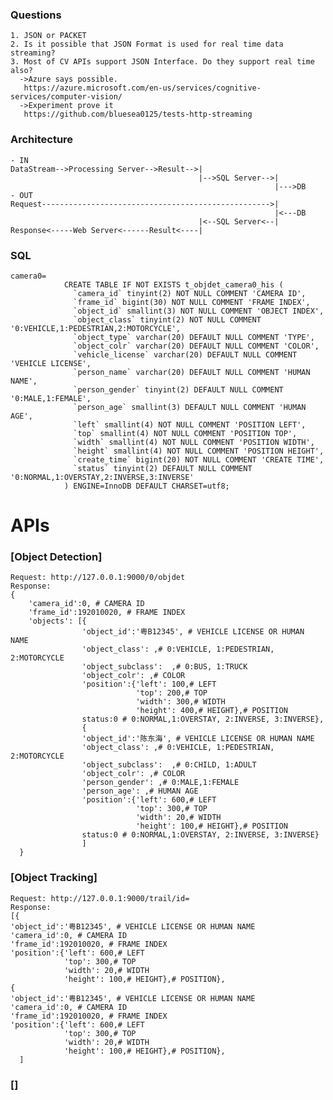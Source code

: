 ### Questions
    1. JSON or PACKET
    2. Is it possible that JSON Format is used for real time data streaming?
    3. Most of CV APIs support JSON Interface. Do they support real time also?
      ->Azure says possible.
       https://azure.microsoft.com/en-us/services/cognitive-services/computer-vision/
      ->Experiment prove it
       https://github.com/bluesea0125/tests-http-streaming
       
### Architecture
    - IN
    DataStream-->Processing Server-->Result-->|
                                              |-->SQL Server-->|
                                                               |--->DB
    - OUT
    Request--------------------------------------------------->|
                                                               |<---DB   
                                              |<--SQL Server<--|
    Response<-----Web Server<------Result<----|

    
### SQL
    camera0=
                CREATE TABLE IF NOT EXISTS t_objdet_camera0_his (
                  `camera_id` tinyint(2) NOT NULL COMMENT 'CAMERA ID',
                  `frame_id` bigint(30) NOT NULL COMMENT 'FRAME INDEX',
                  `object_id` smallint(3) NOT NULL COMMENT 'OBJECT INDEX',
                  `object_class` tinyint(2) NOT NULL COMMENT '0:VEHICLE,1:PEDESTRIAN,2:MOTORCYCLE',
                  `object_type` varchar(20) DEFAULT NULL COMMENT 'TYPE',
                  `object_colr` varchar(20) DEFAULT NULL COMMENT 'COLOR',
                  `vehicle_license` varchar(20) DEFAULT NULL COMMENT 'VEHICLE LICENSE',
                  `person_name` varchar(20) DEFAULT NULL COMMENT 'HUMAN NAME',
                  `person_gender` tinyint(2) DEFAULT NULL COMMENT '0:MALE,1:FEMALE',
                  `person_age` smallint(3) DEFAULT NULL COMMENT 'HUMAN AGE',
                  `left` smallint(4) NOT NULL COMMENT 'POSITION LEFT',
                  `top` smallint(4) NOT NULL COMMENT 'POSITION TOP',
                  `width` smallint(4) NOT NULL COMMENT 'POSITION WIDTH',
                  `height` smallint(4) NOT NULL COMMENT 'POSITION HEIGHT',
                  `create_time` bigint(20) NOT NULL COMMENT 'CREATE TIME',
                  `status` tinyint(2) DEFAULT NULL COMMENT '0:NORMAL,1:OVERSTAY,2:INVERSE,3:INVERSE'
                ) ENGINE=InnoDB DEFAULT CHARSET=utf8;
                
# APIs
### [Object Detection]
    Request: http://127.0.0.1:9000/0/objdet
    Response:
    {
        'camera_id':0, # CAMERA ID
        'frame_id':192010020, # FRAME INDEX
        'objects': [{  
                    'object_id':'粤B12345', # VEHICLE LICENSE OR HUMAN NAME
                    'object_class': ,# 0:VEHICLE, 1:PEDESTRIAN, 2:MOTORCYCLE
                    'object_subclass':  ,# 0:BUS, 1:TRUCK
                    'object_colr': ,# COLOR
                    'position':{'left': 100,# LEFT
                                'top': 200,# TOP
                                'width': 300,# WIDTH
                                'height': 400,# HEIGHT},# POSITION
                    status:0 # 0:NORMAL,1:OVERSTAY, 2:INVERSE, 3:INVERSE},
                    {
                    'object_id':'陈东海', # VEHICLE LICENSE OR HUMAN NAME
                    'object_class': ,# 0:VEHICLE, 1:PEDESTRIAN, 2:MOTORCYCLE
                    'object_subclass':  ,# 0:CHILD, 1:ADULT
                    'object_colr': ,# COLOR
                    'person_gender': ,# 0:MALE,1:FEMALE
                    'person_age': ,# HUMAN AGE
                    'position':{'left': 600,# LEFT
                                'top': 300,# TOP
                                'width': 20,# WIDTH
                                'height': 100,# HEIGHT},# POSITION
                    status:0 # 0:NORMAL,1:OVERSTAY, 2:INVERSE, 3:INVERSE}
                    ]
      }
      
### [Object Tracking]
    Request: http://127.0.0.1:9000/trail/id=
    Response:
    [{
    'object_id':'粤B12345', # VEHICLE LICENSE OR HUMAN NAME
    'camera_id':0, # CAMERA ID
    'frame_id':192010020, # FRAME INDEX
    'position':{'left': 600,# LEFT
                'top': 300,# TOP
                'width': 20,# WIDTH
                'height': 100,# HEIGHT},# POSITION},
    {
    'object_id':'粤B12345', # VEHICLE LICENSE OR HUMAN NAME
    'camera_id':0, # CAMERA ID
    'frame_id':192010020, # FRAME INDEX
    'position':{'left': 600,# LEFT
                'top': 300,# TOP
                'width': 20,# WIDTH
                'height': 100,# HEIGHT},# POSITION},                          
      ]
### []
